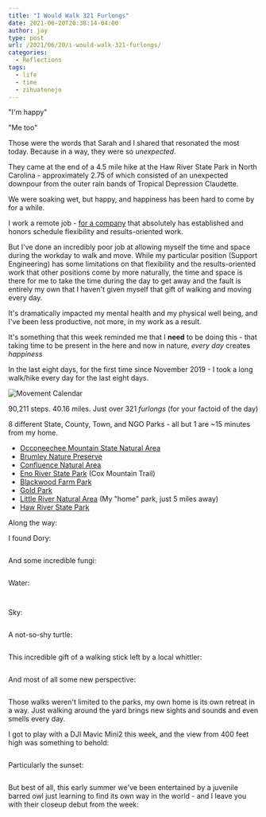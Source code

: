 ```yaml
---
title: "I Would Walk 321 Furlongs"
date: 2021-06-20T20:38:14-04:00
author: jay
type: post
url: /2021/06/20/i-would-walk-321-furlongs/
categories:
  - Reflections
tags:
  - life
  - time
  - zihuatenejo
---
```


"I'm happy"

"Me too"

Those were the words that Sarah and I shared that resonated the most today. Because in a way, they were so _unexpected_.

They came at the end of a 4.5 mile hike at the Haw River State Park in North Carolina - approximately 2.75 of which consisted of an unexpected downpour from the outer rain bands of Tropical Depression Claudette.

We were soaking wet, but happy, and happiness has been hard to come by for a while.

I work a remote job - [for a company](https://about.gitlab.com/) that absolutely has established and honors schedule flexibility and results-oriented work.

But I've done an incredibly poor job at allowing myself the time and space during the workday to walk and move. While my particular position (Support Engineering) has some limitations on that flexibility and the results-oriented work that other positions come by more naturally, the time and space is there for me to take the time during the day to get away and the fault is entirely my own that I haven't given myself that gift of walking and moving every day.

It's dramatically impacted my mental health and my physical well being, and I've been less productive, not more, in my work as a result.

It's something that this week reminded me that I **need** to be doing this - that taking time to be present in the here and now in nature, _every day_ creates _happiness_

In the last eight days, for the first time since November 2019 - I took a long walk/hike every day for the last eight days.

![Movement Calendar](https://cdn.rambleon.org/2021/IMG_3672.png)

90,211 steps. 40.16 miles. Just over 321 _furlongs_ (for your factoid of the day)

8 different State, County, Town, and NGO Parks - all but 1 are ~15 minutes from my home.

* [Occoneechee Mountain State Natural Area](https://www.ncparks.gov/occoneechee-mountain-state-natural-area/home)
* [Brumley Nature Preserve](https://www.triangleland.org/explore/nature-preserves/brumley-forest-nature-preserve) 
* [Confluence Natural Area](https://www.enoriver.org/events-and-activities/visit-us/) 
* [Eno River State Park](https://www.ncparks.gov/eno-river-state-park/trail/cox-mountain-trail) (Cox Mountain Trail)
* [Blackwood Farm Park](https://www.orangecountync.gov/Facilities/Facility/Details/Blackwood-Farm-Park-2)
* [Gold Park](https://visithillsboroughnc.com/things-to-do/gold-park/)
* [Little River Natural Area](http://www.orangecountync.gov/Facilities/Facility/Details/Little-River-Regional-Park-Natural-Area-7) (My "home" park, just 5 miles away)
* [Haw River State Park](https://www.ncparks.gov/haw-river-state-park/home) 

Along the way:

I found Dory:

<a href="https://photos.rambleon.org/Other/BlogPhotos-2021/n-GrNtpm/i-9cjMfXC/A"><img src="https://photos.smugmug.com/photos/i-9cjMfXC/0/4f91c58a/XL/i-9cjMfXC-XL.jpg" alt=""></a>

And some incredible fungi:

<a href="https://photos.rambleon.org/Other/BlogPhotos-2021/n-GrNtpm/i-kBGgMTZ/A"><img src="https://photos.smugmug.com/photos/i-kBGgMTZ/0/de7a9aad/X2/i-kBGgMTZ-X2.jpg" alt=""></a>

Water:

<a href="https://photos.rambleon.org/Other/BlogPhotos-2021/n-GrNtpm/i-Jp9fwTw/A"><img src="https://photos.smugmug.com/photos/i-Jp9fwTw/0/9d456cd3/XL/i-Jp9fwTw-XL.jpg" alt=""></a>

<a href="https://photos.rambleon.org/Other/BlogPhotos-2021/n-GrNtpm/i-CLNSgvX/A"><img src="https://photos.smugmug.com/photos/i-CLNSgvX/0/91f297c7/XL/i-CLNSgvX-XL.jpg" alt=""></a>

Sky:

<a href="https://photos.rambleon.org/Other/BlogPhotos-2021/n-GrNtpm/i-vS2PzXz/A"><img src="https://photos.smugmug.com/photos/i-vS2PzXz/0/3aa4e122/XL/i-vS2PzXz-XL.jpg" alt=""></a>

A not-so-shy turtle:

<a href="https://photos.rambleon.org/Other/BlogPhotos-2021/n-GrNtpm/i-dF3LhDw/A"><img src="https://photos.smugmug.com/photos/i-dF3LhDw/0/4bb621e8/XL/i-dF3LhDw-XL.jpg" alt=""></a>

This incredible gift of a walking stick left by a local whittler:

<a href="https://photos.rambleon.org/Other/BlogPhotos-2021/n-GrNtpm/i-rshr2m2/A"><img src="https://photos.smugmug.com/photos/i-rshr2m2/0/3670a5c4/X2/i-rshr2m2-X2.jpg" alt=""></a>

And most of all some new perspective:

<a href="https://photos.rambleon.org/Other/BlogPhotos-2021/n-GrNtpm/i-FW75Wwh/A"><img src="https://photos.smugmug.com/photos/i-FW75Wwh/0/a9db5d9f/X2/i-FW75Wwh-X2.jpg" alt=""></a>

Those walks weren't limited to the parks, my own home is its own retreat in a way. Just walking around the yard brings new sights and sounds and even smells every day.

I got to play with a DJI Mavic Mini2 this week, and the view from 400 feet high was something to behold:

<a href="https://photos.rambleon.org/Other/BlogPhotos-2021/n-GrNtpm/i-WN9G79s/A"><img src="https://photos.smugmug.com/photos/i-WN9G79s/0/182df584/XL/i-WN9G79s-XL.jpg" alt=""></a>

Particularly the sunset:

<a href="https://photos.rambleon.org/Other/BlogPhotos-2021/n-GrNtpm/i-S3zJSSS/A"><img src="https://photos.smugmug.com/photos/i-S3zJSSS/0/9dd431c9/XL/i-S3zJSSS-XL.jpg" alt=""></a>

But best of all, this early summer we've been entertained by a juvenile barred owl just learning to find its own way in the world - and I leave you with their closeup debut from the week:

<a href="https://photos.rambleon.org/Other/Blog-Photos/n-RRLgq/i-fTDSmb4/A"><img src="https://photos.smugmug.com/photos/i-fTDSmb4/0/33b4a3b4/X3/i-fTDSmb4-X3.jpg" alt=""></a>
